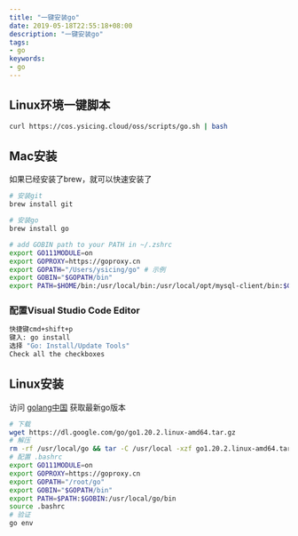 ```yaml
---
title: "一键安装go"
date: 2019-05-18T22:55:18+08:00
description: "一键安装go"
tags:
- go
keywords:
- go
---
```


<!-- truncate -->

## Linux环境一键脚本

```bash
curl https://cos.ysicing.cloud/oss/scripts/go.sh | bash
```

## Mac安装

如果已经安装了brew，就可以快速安装了

```bash title="安装go"
# 安装git
brew install git

# 安装go
brew install go

# add GOBIN path to your PATH in ~/.zshrc
export GO111MODULE=on
export GOPROXY=https://goproxy.cn
export GOPATH="/Users/ysicing/go" # 示例
export GOBIN="$GOPATH/bin"
export PATH=$HOME/bin:/usr/local/bin:/usr/local/opt/mysql-client/bin:$GOBIN:$PATH
```

### 配置Visual Studio Code Editor

```bash
快捷键cmd+shift+p
键入: go install
选择 "Go: Install/Update Tools"
Check all the checkboxes
```

## Linux安装

访问 [golang中国](https://golang.google.cn/dl/) 获取最新go版本

```bash
# 下载
wget https://dl.google.com/go/go1.20.2.linux-amd64.tar.gz
# 解压
rm -rf /usr/local/go && tar -C /usr/local -xzf go1.20.2.linux-amd64.tar.gz
# 配置 .bashrc
export GO111MODULE=on
export GOPROXY=https://goproxy.cn
export GOPATH="/root/go"
export GOBIN="$GOPATH/bin"
export PATH=$PATH:$GOBIN:/usr/local/go/bin
source .bashrc
# 验证
go env
```

